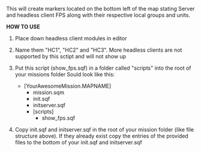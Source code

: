 This will create markers located on the bottom left of the map stating Server and headless client FPS along with their respective local groups and units.

**HOW TO USE**
1. Place down headless client modules in editor
2. Name them "HC1", "HC2" and "HC3". More headless clients are not supported by this sctipt and will not show up
3. Put this script (show_fps.sqf) in a folder called "scripts" into the root of your missions folder 
	Sould look like this:
	- [YourAwesomeMission.MAPNAME]
		- mission.sqm 
		- init.sqf
		- initserver.sqf
		- [scripts]
			- show_fps.sqf

4. Copy init.sqf and initserver.sqf in the root of your mission folder (like file structure above). If they already exist copy the entries of the provided files to the bottom of your init.sqf and initserver.sqf 